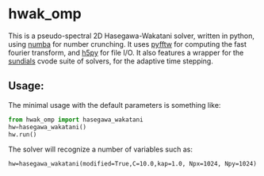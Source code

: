 # hwak_omp

This is a pseudo-spectral 2D Hasegawa-Wakatani solver, written in python, using [numba](https://github.com/numba/numba) for number crunching. It uses [pyfftw](https://github.com/pyFFTW/pyFFTW) for computing the fast fourier transform, and [h5py](https://github.com/h5py/h5py) for file I/O. It also features a wrapper for the [sundials](https://github.com/LLNL/sundials) cvode suite of solvers, for the adaptive time stepping. 
## Usage:
The minimal usage with the default parameters is something like:
```python
from hwak_omp import hasegawa_wakatani
hw=hasegawa_wakatani()
hw.run()
```
The solver will recognize a number of variables such as:
```pyhton
hw=hasegawa_wakatani(modified=True,C=10.0,kap=1.0, Npx=1024, Npy=1024)
 ```
